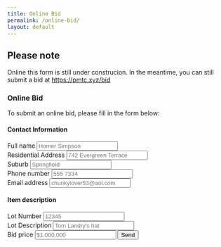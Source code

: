 ```yaml
---
title: Online Bid
permalink: /online-bid/
layout: default
---
```


## Please note
Online this form is still under construcion. In the meantime, you can still submit a bid at https://pmtc.xyz/bid

### Online Bid

To submit an online bid, please fill in the form below:

<form action="https://formspree.io/admin@pmtc.xyz" method="POST">
  <div class="form-group">
    <h4>Contact Information</h4>
    <label for="fullName">Full name</label>
    <input type="text" class="form-control col-md-5" placeholder="Homer Simpson">
  </div>
  <div class="form-group">
    <label for="address">Residential Address</label>
    <input type="text" class="form-control col-md-5" placeholder="742 Evergreen Terrace">
  </div>
  <div class="form-group">
    <label for="suburb">Suburb</label>
    <input type="text" class="form-control col-md-5" placeholder="Springfield">
  </div>
  <div class="form-group">
    <label for="phoneNumber">Phone number</label>
    <input type="text" class="form-control col-md-5" placeholder="555 7334">
  </div>
<div class="form-group">
    <label for="email">Email address</label>
    <input type="email" name="_replyto" class="form-control col-md-5" placeholder="chunkylover53@aol.com">
  </div>
  <h4>Item description</h4>
  <div class="form-group">
    <label for="lotNumber">Lot Number</label>
    <input type="text" class="form-control col-md-5" placeholder="12345">
  </div>
  <div class="form-group">
    <label for="lotDescription">Lot Description</label>
    <input type="text" class="form-control col-md-5" placeholder="Tom Landry's hat">
  </div>
  <div class="form-group">
    <label for="bidPrice">Bid price</label>
    <input type="text" class="form-control col-md-5" placeholder="$1,000,000">
    <input type="submit" class="btn btn-success" value="Send">
    <input type="hidden" name="_next" value="/success/" />
    <input type="hidden" name="_subject" value="Online bid" />
  </div>
</form>
